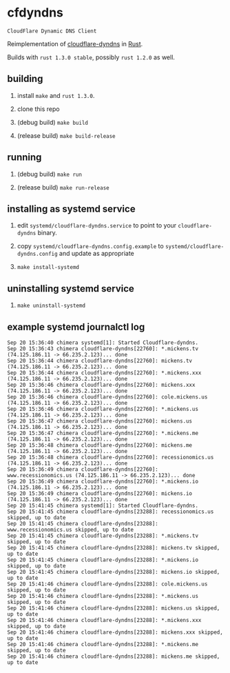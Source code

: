 # cfdyndns

`CloudFlare Dynamic DNS Client`

Reimplementation of [cloudflare-dyndns](https://github.com/colemickens/cloudflare-dyndns) in [Rust](https://www.rust-lang.org).

Builds with `rust 1.3.0 stable`, possibly `rust 1.2.0` as well.

## building

1. install `make` and `rust 1.3.0`.

2. clone this repo

3. (debug build) `make build`

4. (release build) `make build-release`

## running

1. (debug build) `make run`

2. (release build) `make run-release`

## installing as systemd service

1. edit `systemd/cloudflare-dyndns.service` to point to your `cloudflare-dyndns` binary.

2. copy `systemd/cloudflare-dyndns.config.example` to `systemd/cloudflare-dyndns.config` and update as appropriate

2. `make install-systemd`

## uninstalling systemd service

1. `make uninstall-systemd`

## example systemd journalctl log

```
Sep 20 15:36:40 chimera systemd[1]: Started Cloudflare-dyndns.
Sep 20 15:36:43 chimera cloudflare-dyndns[22760]: *.mickens.tv (74.125.186.11 -> 66.235.2.123)... done
Sep 20 15:36:44 chimera cloudflare-dyndns[22760]: mickens.tv (74.125.186.11 -> 66.235.2.123)... done
Sep 20 15:36:44 chimera cloudflare-dyndns[22760]: *.mickens.xxx (74.125.186.11 -> 66.235.2.123)... done
Sep 20 15:36:46 chimera cloudflare-dyndns[22760]: mickens.xxx (74.125.186.11 -> 66.235.2.123)... done
Sep 20 15:36:46 chimera cloudflare-dyndns[22760]: cole.mickens.us (74.125.186.11 -> 66.235.2.123)... done
Sep 20 15:36:46 chimera cloudflare-dyndns[22760]: *.mickens.us (74.125.186.11 -> 66.235.2.123)... done
Sep 20 15:36:47 chimera cloudflare-dyndns[22760]: mickens.us (74.125.186.11 -> 66.235.2.123)... done
Sep 20 15:36:47 chimera cloudflare-dyndns[22760]: *.mickens.me (74.125.186.11 -> 66.235.2.123)... done
Sep 20 15:36:48 chimera cloudflare-dyndns[22760]: mickens.me (74.125.186.11 -> 66.235.2.123)... done
Sep 20 15:36:48 chimera cloudflare-dyndns[22760]: recessionomics.us (74.125.186.11 -> 66.235.2.123)... done
Sep 20 15:36:49 chimera cloudflare-dyndns[22760]: www.recessionomics.us (74.125.186.11 -> 66.235.2.123)... done
Sep 20 15:36:49 chimera cloudflare-dyndns[22760]: *.mickens.io (74.125.186.11 -> 66.235.2.123)... done
Sep 20 15:36:49 chimera cloudflare-dyndns[22760]: mickens.io (74.125.186.11 -> 66.235.2.123)... done
Sep 20 15:41:45 chimera systemd[1]: Started Cloudflare-dyndns.
Sep 20 15:41:45 chimera cloudflare-dyndns[23288]: recessionomics.us skipped, up to date
Sep 20 15:41:45 chimera cloudflare-dyndns[23288]: www.recessionomics.us skipped, up to date
Sep 20 15:41:45 chimera cloudflare-dyndns[23288]: *.mickens.tv skipped, up to date
Sep 20 15:41:45 chimera cloudflare-dyndns[23288]: mickens.tv skipped, up to date
Sep 20 15:41:45 chimera cloudflare-dyndns[23288]: *.mickens.io skipped, up to date
Sep 20 15:41:45 chimera cloudflare-dyndns[23288]: mickens.io skipped, up to date
Sep 20 15:41:46 chimera cloudflare-dyndns[23288]: cole.mickens.us skipped, up to date
Sep 20 15:41:46 chimera cloudflare-dyndns[23288]: *.mickens.us skipped, up to date
Sep 20 15:41:46 chimera cloudflare-dyndns[23288]: mickens.us skipped, up to date
Sep 20 15:41:46 chimera cloudflare-dyndns[23288]: *.mickens.xxx skipped, up to date
Sep 20 15:41:46 chimera cloudflare-dyndns[23288]: mickens.xxx skipped, up to date
Sep 20 15:41:46 chimera cloudflare-dyndns[23288]: *.mickens.me skipped, up to date
Sep 20 15:41:46 chimera cloudflare-dyndns[23288]: mickens.me skipped, up to date
```
